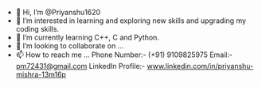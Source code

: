 - 👋 Hi, I’m @Priyanshu1620
- 👀 I’m interested in learning and exploring new skills and upgrading my coding skills.
- 🌱 I’m currently learning C++, C and Python.
- 💞️ I’m looking to collaborate on ...
- 📫 How to reach me ...
     Phone Number:- (+91) 9109825975
     Email:- pm72431@gmail.com
     LinkedIn Profile:- www.linkedin.com/in/priyanshu-mishra-13m16p

<!---
Priyanshu1620/Priyanshu1620 is a ✨ special ✨ repository because its `README.md` (this file) appears on your GitHub profile.
You can click the Preview link to take a look at your changes.
--->
